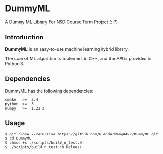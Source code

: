 # DummyML
A Dummy ML Library For NSD Course Term Project (: P)

## Introduction
**DummyML** is an easy-to-use machine learning hybrid library.

The core of ML algorithm is implement in C++, and the API is provided in Python 3.

## Dependencies

DummyML has the following dependencies:

    cmake   >=  3.4
    python  >=  3
    numpy   >=  1.22.3
## Usage

    $ git clone --recursive https://github.com/BlenderWang9487/DummyML.git
    $ cd DummyML
    $ chmod +x ./scripts/build_n_test.sh
    $ ./scripts/build_n_test.sh Release
